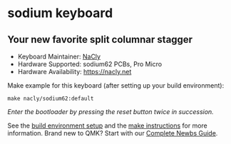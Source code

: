 # sodium keyboard

## Your new favorite split columnar stagger

* Keyboard Maintainer: [NaCly](https://github.com/Na-Cly)
* Hardware Supported: sodium62 PCBs, Pro Micro
* Hardware Availability: https://nacly.net

Make example for this keyboard (after setting up your build environment):

    make nacly/sodium62:default

_Enter the bootloader by pressing the reset button twice in succession._

See the [build environment setup](https://docs.qmk.fm/#/getting_started_build_tools) and the [make instructions](https://docs.qmk.fm/#/getting_started_make_guide) for more information. Brand new to QMK? Start with our [Complete Newbs Guide](https://docs.qmk.fm/#/newbs).
